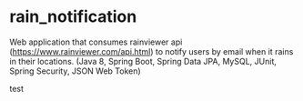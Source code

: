 # rain_notification

Web application that consumes rainviewer api (https://www.rainviewer.com/api.html) to
notify users by email when it rains in their locations.
(Java 8, Spring Boot, Spring Data JPA, MySQL, JUnit, Spring Security, JSON Web Token)

test 
